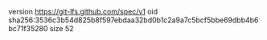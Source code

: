 version https://git-lfs.github.com/spec/v1
oid sha256:3536c3b54d825b8f597ebdaa32bd0b1c2a9a7c5bcf5bbe69dbb4b6bc71f35280
size 52
